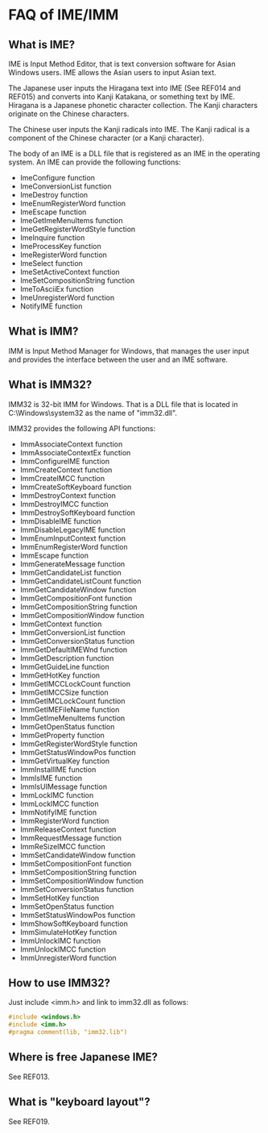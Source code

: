 # FAQ of IME/IMM

## What is IME?

IME is Input Method Editor, that is text conversion software for Asian Windows users.
IME allows the Asian users to input Asian text.

The Japanese user inputs the Hiragana text into IME (See REF014 and REF015) and converts into Kanji Katakana, or something text by IME.
Hiragana is a Japanese phonetic character collection.
The Kanji characters originate on the Chinese characters.

The Chinese user inputs the Kanji radicals into IME.
The Kanji radical is a component of the Chinese character (or a Kanji character).

The body of an IME is a DLL file that is registered as an IME in the operating system.
An IME can provide the following functions:

- ImeConfigure function
- ImeConversionList function
- ImeDestroy function
- ImeEnumRegisterWord function
- ImeEscape function
- ImeGetImeMenuItems function
- ImeGetRegisterWordStyle function
- ImeInquire function
- ImeProcessKey function
- ImeRegisterWord function
- ImeSelect function
- ImeSetActiveContext function
- ImeSetCompositionString function
- ImeToAsciiEx function
- ImeUnregisterWord function
- NotifyIME function

## What is IMM?

IMM is Input Method Manager  for Windows, that manages the user input and provides the interface between the user and an IME software.

## What is IMM32?

IMM32 is 32-bit IMM for Windows. That is a DLL file that is located in C:\Windows\system32 as the name of "imm32.dll".

IMM32 provides the following API functions:

- ImmAssociateContext function
- ImmAssociateContextEx function
- ImmConfigureIME function
- ImmCreateContext function
- ImmCreateIMCC function
- ImmCreateSoftKeyboard function
- ImmDestroyContext function
- ImmDestroyIMCC function
- ImmDestroySoftKeyboard function
- ImmDisableIME function
- ImmDisableLegacyIME function
- ImmEnumInputContext function
- ImmEnumRegisterWord function
- ImmEscape function
- ImmGenerateMessage function
- ImmGetCandidateList function
- ImmGetCandidateListCount function
- ImmGetCandidateWindow function
- ImmGetCompositionFont function
- ImmGetCompositionString function
- ImmGetCompositionWindow function
- ImmGetContext function
- ImmGetConversionList function
- ImmGetConversionStatus function
- ImmGetDefaultIMEWnd function
- ImmGetDescription function
- ImmGetGuideLine function
- ImmGetHotKey function
- ImmGetIMCCLockCount function
- ImmGetIMCCSize function
- ImmGetIMCLockCount function
- ImmGetIMEFileName function
- ImmGetImeMenuItems function
- ImmGetOpenStatus function
- ImmGetProperty function
- ImmGetRegisterWordStyle function
- ImmGetStatusWindowPos function
- ImmGetVirtualKey function
- ImmInstallIME function
- ImmIsIME function
- ImmIsUIMessage function
- ImmLockIMC function
- ImmLockIMCC function
- ImmNotifyIME function
- ImmRegisterWord function
- ImmReleaseContext function
- ImmRequestMessage function
- ImmReSizeIMCC function
- ImmSetCandidateWindow function
- ImmSetCompositionFont function
- ImmSetCompositionString function
- ImmSetCompositionWindow function
- ImmSetConversionStatus function
- ImmSetHotKey function
- ImmSetOpenStatus function
- ImmSetStatusWindowPos function
- ImmShowSoftKeyboard function
- ImmSimulateHotKey function
- ImmUnlockIMC function
- ImmUnlockIMCC function
- ImmUnregisterWord function

## How to use IMM32?

Just include <imm.h> and link to imm32.dll as follows:

```c
#include <windows.h>
#include <imm.h>
#pragma comment(lib, "imm32.lib")
```

## Where is free Japanese IME?

See REF013.

## What is "keyboard layout"?

See REF019.
